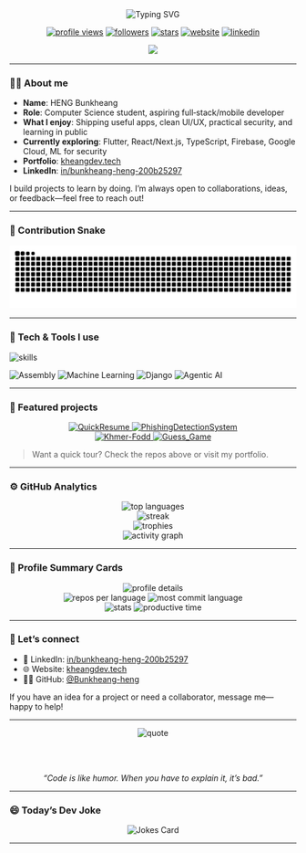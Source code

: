 <div align="center">

  <img src="https://readme-typing-svg.demolab.com?font=Fira+Code&size=28&duration=2800&pause=600&color=7D6BFE&center=true&vCenter=true&width=850&lines=Hi%2C+I'm+HENG+Bunkheang+%F0%9F%91%8B;Computer+Science+Student;Full‑Stack+%26+Mobile+Developer;I+love+learning%2C+building%2C+and+sharing" alt="Typing SVG" />

  <br/>

  <a href="https://github.com/Bunkheang-heng"><img src="https://komarev.com/ghpvc/?username=Bunkheang-heng&label=Profile+views&color=7D6BFE&style=for-the-badge" alt="profile views" /></a>
  <a href="https://github.com/Bunkheang-heng?tab=followers"><img src="https://img.shields.io/github/followers/Bunkheang-heng?style=for-the-badge&color=1f6feb" alt="followers" /></a>
  <a href="https://github.com/Bunkheang-heng?tab=repositories"><img src="https://img.shields.io/github/stars/Bunkheang-heng?affiliations=OWNER&style=for-the-badge&color=0ea5e9" alt="stars" /></a>
  <a href="https://kheangdev.tech/"><img src="https://img.shields.io/badge/Website-kheangdev.tech-7D6BFE?style=for-the-badge&logo=google-chrome&logoColor=white" alt="website" /></a>
  <a href="https://www.linkedin.com/in/bunkheang-heng-200b25297/"><img src="https://img.shields.io/badge/LinkedIn-Profile-0A66C2?style=for-the-badge&logo=linkedin&logoColor=white" alt="linkedin" /></a>
  <!-- COMMITS:START --><img src="https://img.shields.io/badge/Commits%20(this%20year)-7-7D6BFE?style=for-the-badge" /><!-- COMMITS:END -->

</div>

---

### 👨‍💻 About me

- **Name**: HENG Bunkheang
- **Role**: Computer Science student, aspiring full‑stack/mobile developer
- **What I enjoy**: Shipping useful apps, clean UI/UX, practical security, and learning in public
- **Currently exploring**: Flutter, React/Next.js, TypeScript, Firebase, Google Cloud, ML for security
- **Portfolio**: [kheangdev.tech](https://kheangdev.tech/)
- **LinkedIn**: [in/bunkheang-heng-200b25297](https://www.linkedin.com/in/bunkheang-heng-200b25297/)

I build projects to learn by doing. I’m always open to collaborations, ideas, or feedback—feel free to reach out!

---

### 🐍 Contribution Snake

<div align="center">

  <!-- SNAKE:START -->
  <picture>
    <source media="(prefers-color-scheme: dark)" srcset="https://raw.githubusercontent.com/Bunkheang-heng/Bunkheang-heng/output/github-contribution-grid-snake-dark.svg" />
    <source media="(prefers-color-scheme: light)" srcset="https://raw.githubusercontent.com/Bunkheang-heng/Bunkheang-heng/output/github-contribution-grid-snake.svg" />
    <img alt="github contribution snake" src="https://raw.githubusercontent.com/Bunkheang-heng/Bunkheang-heng/output/github-contribution-grid-snake.svg" />
  </picture>
  <!-- SNAKE:END -->

</div>

---

### 🧰 Tech & Tools I use

<p>
  <img src="https://skillicons.dev/icons?i=ts,js,java,kotlin,cpp,c,py,go,dart,swift,springboot,flutter,react,nextjs,vue,angular,nodejs,flask,laravel,php,firebase,gcp,aws,postgres,mongodb,tailwind,git,docker,html,css,figma&perline=9" alt="skills" />
</p>
<p>
  <img src="https://img.shields.io/badge/Assembly-grey?style=for-the-badge&logo=gnuassembly&logoColor=white" alt="Assembly" />
  <img src="https://img.shields.io/badge/Machine%20Learning-0ea5e9?style=for-the-badge&logo=scikitlearn&logoColor=white" alt="Machine Learning" />
  <img src="https://img.shields.io/badge/Django-092E20?style=for-the-badge&logo=django&logoColor=white" alt="Django" />
  <img src="https://img.shields.io/badge/Agentic%20AI-7D6BFE?style=for-the-badge&logo=ai&logoColor=white" alt="Agentic AI" />
</p>

---

### 🚀 Featured projects

<div align="center">

  <a href="https://github.com/Bunkheang-heng/QuickResume">
    <img src="https://github-readme-stats.vercel.app/api/pin/?username=Bunkheang-heng&repo=QuickResume&theme=tokyonight" alt="QuickResume" />
  </a>
  <a href="https://github.com/Bunkheang-heng/PhishingDetectionSystem">
    <img src="https://github-readme-stats.vercel.app/api/pin/?username=Bunkheang-heng&repo=PhishingDetectionSystem&theme=tokyonight" alt="PhishingDetectionSystem" />
  </a>

  <br/>

  <a href="https://github.com/Bunkheang-heng/Khmer-Fodd">
    <img src="https://github-readme-stats.vercel.app/api/pin/?username=Bunkheang-heng&repo=Khmer-Fodd&theme=tokyonight" alt="Khmer-Fodd" />
  </a>
  <a href="https://github.com/Bunkheang-heng/Guess_Game">
    <img src="https://github-readme-stats.vercel.app/api/pin/?username=Bunkheang-heng&repo=Guess_Game&theme=tokyonight" alt="Guess_Game" />
  </a>

</div>

> Want a quick tour? Check the repos above or visit my portfolio.

---

### ⚙️ GitHub Analytics

<div align="center">
  <img height="165" src="https://github-readme-stats.vercel.app/api/top-langs/?username=Bunkheang-heng&layout=compact&theme=tokyonight&hide_border=false" alt="top languages" />
  <br/>
  <img height="165" src="https://streak-stats.demolab.com?user=Bunkheang-heng&theme=tokyonight&hide_border=false" alt="streak" />
  <br/>
  <img src="https://github-profile-trophy.vercel.app/?username=Bunkheang-heng&theme=onedark&no-frame=true&row=1&column=7" alt="trophies" />
  <br/>
  <img src="https://github-readme-activity-graph.vercel.app/graph?username=Bunkheang-heng&theme=tokyo-night&area=true&hide_border=false" alt="activity graph" />
</div>

---

### 🧾 Profile Summary Cards

<div align="center">
  <img src="https://github-profile-summary-cards.vercel.app/api/cards/profile-details?username=Bunkheang-heng&theme=tokyonight" alt="profile details" />
  <br/>
  <img src="https://github-profile-summary-cards.vercel.app/api/cards/repos-per-language?username=Bunkheang-heng&theme=tokyonight" alt="repos per language" />
  <img src="https://github-profile-summary-cards.vercel.app/api/cards/most-commit-language?username=Bunkheang-heng&theme=tokyonight" alt="most commit language" />
  <br/>
  <img src="https://github-profile-summary-cards.vercel.app/api/cards/stats?username=Bunkheang-heng&theme=tokyonight" alt="stats" />
  <img src="https://github-profile-summary-cards.vercel.app/api/cards/productive-time?username=Bunkheang-heng&theme=tokyonight&utcOffset=7" alt="productive time" />
</div>

---

### 🤝 Let’s connect

- 💼 LinkedIn: [in/bunkheang-heng-200b25297](https://www.linkedin.com/in/bunkheang-heng-200b25297/)
- 🌐 Website: [kheangdev.tech](https://kheangdev.tech/)
- 🧑‍💻 GitHub: [@Bunkheang-heng](https://github.com/Bunkheang-heng)

If you have an idea for a project or need a collaborator, message me—happy to help!

---

<div align="center">

  <img src="https://quotes-github-readme.vercel.app/api?type=horizontal&theme=tokyonight" alt="quote" />

  <br/><br/>

  <i>“Code is like humor. When you have to explain it, it’s bad.”</i>

</div>

---

### 😄 Today’s Dev Joke

<div align="center">
  <img src="https://readme-jokes.vercel.app/api?theme=tokyonight&borderColor=%231f6feb" alt="Jokes Card" />
</div>

---


